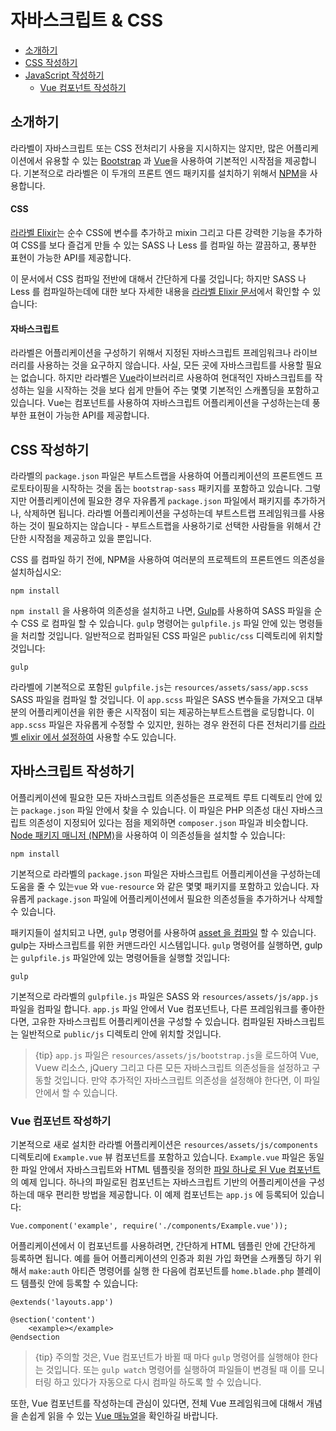 # 자바스크립트 & CSS

- [소개하기](#introduction)
- [CSS 작성하기](#writing-css)
- [JavaScript 작성하기](#writing-javascript)
    - [Vue 컴포넌트 작성하기](#writing-vue-components)

<a name="introduction"></a>
## 소개하기

라라벨이 자바스크립트 또는 CSS 전처리기 사용을 지시하지는 않지만, 많은 어플리케이션에서 유용할 수 있는 [Bootstrap](https://getbootstrap.com) 과 [Vue](https://vuejs.org)을 사용하여 기본적인 시작점을 제공합니다. 기본적으로 라라벨은 이 두개의 프론트 엔드 패키지를 설치하기 위해서 [NPM](https://www.npmjs.org)을 사용합니다.

#### CSS

[라라벨 Elixir](/docs/{{version}}/elixir)는 순수 CSS에 변수를 추가하고 mixin 그리고 다른 강력한 기능을 추가하여 CSS를 보다 즐겁게 만들 수 있는 SASS 나 Less 를 컴파일 하는 깔끔하고, 풍부한 표현이 가능한 API를 제공합니다.

이 문서에서 CSS 컴파일 전반에 대해서 간단하게 다룰 것입니다; 하지만 SASS 나 Less 를 컴파일하는데에 대한 보다 자세한 내용을 [라라벨 Elixir 문서](/docs/{{version}}/elixir)에서 확인할 수 있습니다:

#### 자바스크립트

라라벨은 어플리케이션을 구성하기 위해서 지정된 자바스크립트 프레임워크나 라이브러리를 사용하는 것을 요구하지 않습니다. 사실, 모든 곳에 자바스크립트를 사용할 필요는 없습니다. 하지만 라라벨은 [Vue](https://vuejs.org)라이브러리르 사용하여 현대적인 자바스크립트를 작성하는 일을 시작하는 것을 보다 쉽게 만들어 주는 몇몇 기본적인 스캐폴딩을 포함하고 있습니다. Vue는 컴포넌트를 사용하여 자바스크립트 어플리케이션을 구성하는는데 풍부한 표현이 가능한 API를 제공합니다.

<a name="writing-css"></a>
## CSS 작성하기

라라벨의 `package.json` 파일은 부트스트랩을 사용하여 어플리케이션의 프론트엔드 프로토타이핑을 시작하는 것을 돕는 `bootstrap-sass` 패키지를 포함하고 있습니다. 그렇지만 어플리케이션에 필요한 경우 자유롭게 `package.json` 파일에서 패키지를 추가하거나, 삭제하면 됩니다. 라라벨 어플리케이션을 구성하는데 부트스트랩 프레임워크를 사용하는 것이 필요하지는 않습니다 - 부트스트랩을 사용하기로 선택한 사람들을 위해서 간단한 시작점을 제공하고 있을 뿐입니다.

CSS 를 컴파일 하기 전에, NPM을 사용하여 여러분의 프로젝트의 프론트엔드 의존성을 설치하십시오:

    npm install

`npm install` 을 사용하여 의존성을 설치하고 나면, [Gulp](http://gulpjs.com/)를 사용하여 SASS 파일을 순수 CSS 로 컴파일 할 수 있습니다. `gulp` 명령어는 `gulpfile.js` 파일 안에 있는 명령들을 처리할 것입니다. 일반적으로 컴파일된 CSS 파일은 `public/css` 디렉토리에 위치할 것입니다:

    gulp

라라벨에 기본적으로 포함된 `gulpfile.js`는 `resources/assets/sass/app.scss` SASS 파일을 컴파일 할 것입니다. 이 `app.scss` 파일은 SASS 변수들을 가져오고 대부분의 어플리케이션을 위한 좋은 시작점이 되는 제공하는부트스트랩을 로딩합니다. 이 `app.scss` 파일은 자유롭게 수정할 수 있지만, 원하는 경우 완전히 다른 전처리기를 [라라벨 elixir 에서 설정하여](/docs/{{version}}/elixir) 사용할 수도 있습니다.

<a name="writing-javascript"></a>
## 자바스크립트 작성하기

어플리케이션에 필요한 모든 자바스크립트 의존성들은 프로젝트 루트 디렉토리 안에 있는 `package.json` 파일 안에서 찾을 수 있습니다. 이 파일은 PHP 의존성 대신 자바스크립트 의존성이 지정되어 있다는 점을 제외하면 `composer.json` 파일과 비슷합니다. [Node 패키지 매니저 (NPM)](https://www.npmjs.org)을 사용하여 이 의존성들을 설치할 수 있습니다:

    npm install

기본적으로 라라벨의 `package.json` 파일은 자바스크립트 어플리케이션을 구성하는데 도움을 줄 수 있는`vue` 와 `vue-resource` 와 같은 몇몇 패키지를 포함하고 있습니다. 자유롭게 `package.json` 파일에 어플리케이션에서 필요한 의존성들을 추가하거나 삭제할 수 있습니다.

패키지들이 설치되고 나면, `gulp` 명령어를 사용하여 [asset 을 컴파일](/docs/{{version}}/elixir) 할 수 있습니다. gulp는 자바스크립트를 위한 커맨드라인 시스템입니다. `gulp` 명령어를 실행하면, gulp 는 `gulpfile.js` 파일안에 있는 명령어들을 실행할 것입니다:

    gulp

기본적으로 라라벨의 `gulpfile.js` 파일은 SASS 와 `resources/assets/js/app.js`파일을 컴파일 합니다. `app.js` 파일 안에서 Vue 컴포넌트나, 다른 프레임워크를 좋아한다면, 고유한 자바스크립트 어플리케이션을 구성할 수 있습니다. 컴파일된 자바스크립트는 일반적으로 `public/js` 디렉토리 안에 위치할 것입니다.

> {tip} `app.js` 파일은 `resources/assets/js/bootstrap.js`을 로드하여 Vue, Vuew 리소스, jQuery 그리고 다른 모든 자바스크립트 의존성들을 설정하고 구동할 것입니다. 만약 추가적인 자바스크립트 의존성을 설정해야 한다면, 이 파일안에서 할 수 있습니다.

<a name="writing-vue-components"></a>
### Vue 컴포넌트 작성하기

기본적으로 새로 설치한 라라벨 어플리케이션은 `resources/assets/js/components` 디렉토리에 `Example.vue` 뷰 컴포넌트를 포함하고 있습니다. `Example.vue` 파일은 동일한 파일 안에서 자바스크립트와 HTML 템플릿을 정의한 [파일 하나로 된 Vue 컴포넌트](https://vuejs.org/guide/single-file-components)의 예제 입니다. 하나의 파일로된 컴포넌트는 자바스크립트 기반의 어플리케이션을 구성하는데 매우 편리한 방법을 제공합니다. 이 예제 컴포넌트는 `app.js` 에 등록되어 있습니다:

    Vue.component('example', require('./components/Example.vue'));

어플리케이션에서 이 컴포넌트를 사용하려면, 간단하게 HTML 템플린 안에 간단하게 등록하면 됩니다. 예를 들어 어플리케이션의 인증과 회원 가입 화면을 스캐폴딩 하기 위해서 `make:auth` 아티즌 명령어를 실행 한 다음에 컴포넌트를 `home.blade.php` 블레이드 템플릿 안에 등록할 수 있습니다:

    @extends('layouts.app')

    @section('content')
        <example></example>
    @endsection

> {tip} 주의할 것은, Vue 컴포넌트가 바뀔 때 마다 `gulp` 명령어를 실행해야 한다는 것입니다. 또는 `gulp watch` 명령어를 실행하여 파일들이 변경될 때 이를 모니터링 하고 있다가 자동으로 다시 컴파일 하도록 할 수 있습니다.

또한, Vue 컴포넌트를 작성하는데 관심이 있다면, 전체 Vue 프레임워크에 대해서 개념을 손쉽게 읽을 수 있는 [Vue 매뉴얼](https://kr.vuejs.org/v2/guide/index.html)을 확인하길 바랍니다.

